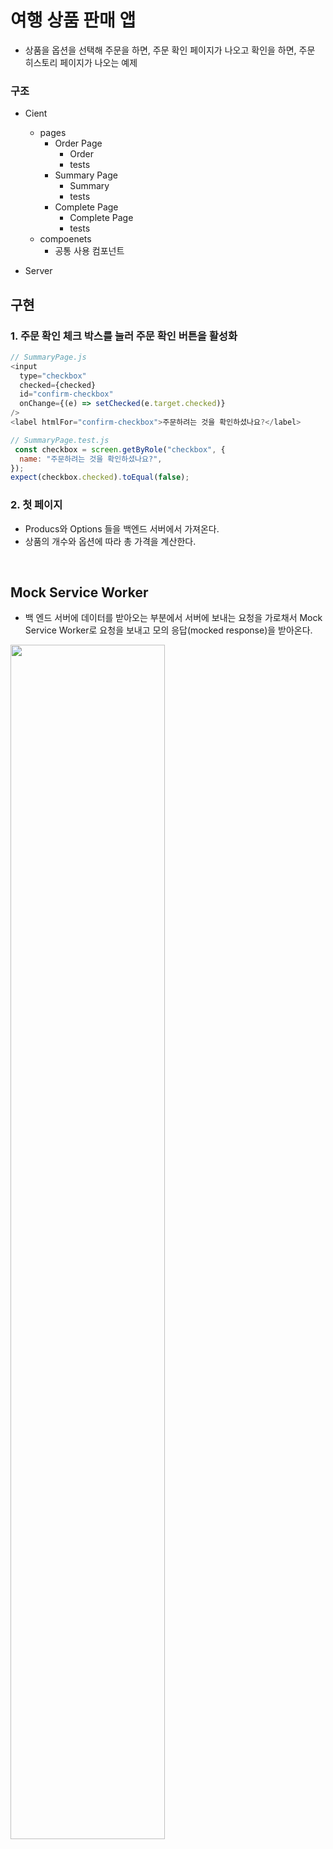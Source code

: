 # 여행 상품 판매 앱

- 상품을 옵션을 선택해 주문을 하면, 주문 확인 페이지가 나오고 확인을 하면, 주문 히스토리 페이지가 나오는 예제

### 구조

- Cient
  - pages
    - Order Page
      - Order
      - tests
    - Summary Page
      - Summary
      - tests
    - Complete Page
      - Complete Page
      - tests
  - compoenets
    - 공통 사용 컴포넌트

- Server

## 구현

### 1. 주문 확인 체크 박스를 눌러 주문 확인 버튼을 활성화

```js
// SummaryPage.js
<input
  type="checkbox"
  checked={checked}
  id="confirm-checkbox"
  onChange={(e) => setChecked(e.target.checked)}
/>
<label htmlFor="confirm-checkbox">주문하려는 것을 확인하셨나요?</label>

// SummaryPage.test.js
 const checkbox = screen.getByRole("checkbox", {
  name: "주문하려는 것을 확인하셨나요?",
});
expect(checkbox.checked).toEqual(false);
```

### 2. 첫 페이지

- Producs와 Options 들을 백엔드 서버에서 가져온다.
- 상품의 개수와 옵션에 따라 총 가격을 계산한다.

<br>

## Mock Service Worker

- 백 엔드 서버에 데이터를 받아오는 부분에서 서버에 보내는 요청을 가로채서 Mock Service Worker로 요청을 보내고 모의 응답(mocked response)을 받아온다.

<img src="01_React/img/mocked_service_worker.PNG" width="70%" />